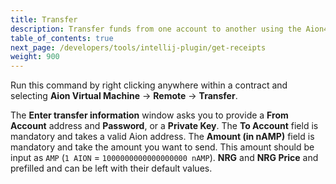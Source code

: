 ```yaml
---
title: Transfer
description: Transfer funds from one account to another using the Aion4j plugin for IntelliJ. This function is only available through a remote node.
table_of_contents: true
next_page: /developers/tools/intellij-plugin/get-receipts
weight: 900
---
```


Run this command by right clicking anywhere within a contract and selecting **Aion Virtual Machine** → **Remote** → **Transfer**.

The **Enter transfer information** window asks you to provide a **From Account** address and **Password**, or a **Private Key**. The **To Account** field is mandatory and takes a valid Aion address. The **Amount (in nAMP)** field is mandatory and take the amount you want to send. This amount should be input as `AMP` (`1 AION` = `1000000000000000000 nAMP`). **NRG** and **NRG Price** and prefilled and can be left with their default values.
